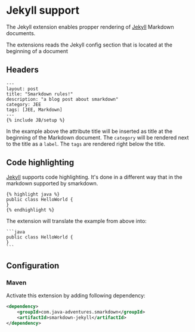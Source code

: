 # Jekyll support


The Jekyll extension enables propper rendering of [Jekyll](http://jekyllrb.com/) Markdown documents.

The extensions reads the Jekyll config section that is located at the beginning of a document

## Headers 

	---
	layout: post
	title: "Smarkdown rules!"
	description: "a blog post about smarkdown"
	category: JEE
	tags: [JEE, Markdown]
	---
	{% include JB/setup %}


In the example above the attribute title will be inserted as title at the beginning of the Markdown document.
The ``category`` will be rendered next to the title as a ``label``. The ``tags`` are rendered
right below the title.


## Code highlighting

[Jekyll](http://jekyllrb.com/) supports code highlighting. It's done in a different way that in the markdown supported by 
smarkdown.

	{% highlight java %}
	public class HelloWorld {
	}
	{% endhighlight %}

The extension will translate the example from above into:

	```java
	public class HelloWorld {
	}
	```


## Configuration


### Maven

Activate this extension by adding following dependency:

```xml
<dependency>
    <groupId>com.java-adventures.smarkdown</groupId>
    <artifactId>smarkdown-jekyll</artifactId>
</dependency>
```
